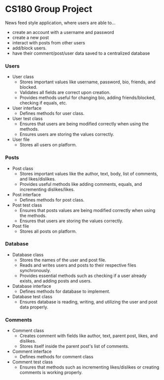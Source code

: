 # CS180 Group Project
News feed style application, where users are able to...
- create an account with a username and password
- create a new post
- interact with posts from other users
- add/block users.
- have their comment/post/user data saved to a centralized database

### Users
- User class
  - Stores important values like username, password, bio, friends, and blocked.
  - Validates all fields are correct upon creation.
  - Provides methods useful for changing bio, adding friends/blocked, checking if equals, etc.
- User interface
  - Defines methods for user class.
- User test class
  - Ensures that users are being modified correctly when using the methods.
  - Ensures users are storing the values correctly.
- User file
  - Stores all users on platform.
### Posts
- Post class
  - Stores important values like the author, text, body, list of comments, and likes/dislikes.
  - Provides useful methods like adding comments, equals, and incrementing dislikes/likes.
- Post interface
  - Defines methods for post class.
- Post test class
  - Ensures that posts values are being modified correctly when using the methods.
  - Ensures that users are storing the values correctly.
- Post file
  - Stores all posts on platform.
### Database
- Database class
  - Stores the names of the user and post file.
  - Reads and writes users and posts to their respective files synchronously.
  - Provides essential methods such as checking if a user already exists, and adding posts and users.
- Database interface
  - Defines methods for database to implement.
- Database test class
  - Ensures database is reading, writing, and utilizing the user and post data properly.
### Comments
- Comment class
  - Creates comment with fields like author, text, parent post, likes, and dislikes.
  - Stores itself inside the parent post's list of comments.
- Comment interface
  - Defines methods for comment class
- Comment test class
  - Ensures that methods such as incrementing likes/dislikes or creating comments is working properly.

